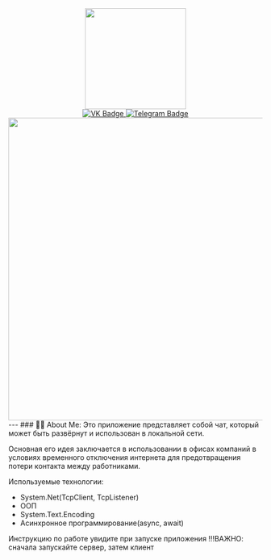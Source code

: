 <div id = "header" align = "center">
  <img src="https://media.giphy.com/media/v1.Y2lkPWVjZjA1ZTQ3cWZmcnBmYmxvbDFrczYwa3F1eDY4dnlseDM0bHNtbnZ2YWU1bm85aSZlcD12MV9zdGlja2Vyc19zZWFyY2gmY3Q9dHM/ulZ7gQQz9jwZzv224n/giphy.gif" width = "200"/>
</div>
<div id="badges" align = "center">
  <a href="https://vk.com/gym_bosss" target="_blank">
    <img src="https://img.shields.io/badge/VK-0077FF?style=for-the-badge&logo=vk&logoColor=white" alt="VK Badge"/>
  </a>
  <a href="https://t.me/ultra_chelik" target="_blank">
    <img src="https://img.shields.io/badge/Telegram-26A5E4?style=for-the-badge&logo=telegram&logoColor=white" alt="Telegram Badge"/>
  </a>
</div>
<div id="counter" align="center">
  <img src="https://komarev.com/ghpvc/?username=GYMBOSSS&style=flat-square&color=blue" alt=""/>
</div>

<div>
  <img src="https://media.giphy.com/media/v1.Y2lkPWVjZjA1ZTQ3dmoxOWRlNnJkMTd2aHp6eWFpenJkOTlhZDhueDhvMnFjMGt6c2FtcSZlcD12MV9naWZzX3JlbGF0ZWQmY3Q9Zw/SWoSkN6DxTszqIKEqv/giphy.gif" heingt="300" width="600">
</div> ---
### 🧑‍💻 About Me:
Это приложение представляет собой чат, который может быть развёрнут и использован в локальной сети.

Основная его идея заключается в использовании в офисах компаний в условиях временного отключения интернета для предотвращения потери контакта между работниками.

Используемые технологии: 
- System.Net(TcpClient, TcpListener) 
- ООП
- System.Text.Encoding
- Асинхронное программирование(async, await)

Инструкцию по работе увидите при запуске приложения
!!!ВАЖНО: сначала запускайте сервер, затем клиент
